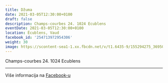 ```yaml
---
title: Džuma
date: 2021-03-05T12:30:00+0100
draft: false
description: Champs-courbes 24. 1024 Ecublens
eventDate: 2021-03-05T12:30:00+0100
location: Écublens, Vaud
facebook_id: '254713972954306'
weight: 30
image: https://scontent-sea1-1.xx.fbcdn.net/v/t1.6435-9/155294275_3695079563921169_4909597834044538694_n.jpg?_nc_cat=101&ccb=1-7&_nc_sid=9e60e4&_nc_ohc=n0Fe3788-pcQ7kNvwEg6FIA&_nc_oc=Adky9MJVe16_IhJlBrwSBGez723DF7KM_Sl_h38XW16eslwX-op9YUmY7RIPB-gecvo&_nc_zt=23&_nc_ht=scontent-sea1-1.xx&edm=ABTKTjYEAAAA&_nc_gid=G9T_xx7mXIACAWDkEo4PWg&oh=00_AfIiJcTbZWHRQXvYfQOrjaqnquEG5gZ9s5jZj3b3Lb6OeQ&oe=684F70DB
---
```


Champs-courbes 24. 1024 Ecublens

---

Više informacija na [Facebook-u](https://facebook.com/events/254713972954306)
